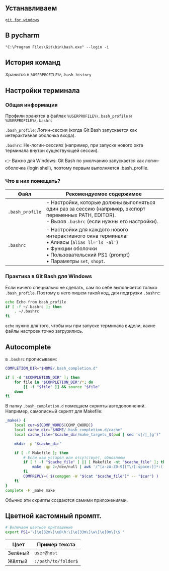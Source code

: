 Устанавливаем
-------------------------

[`git for windows`](https://gitforwindows.org/)

В pycharm
--------------------------

`"C:\Program Files\Git\bin\bash.exe" --login -i`

История команд
-----------------------------

Хранится в `%USERPROFILE%\.bash_history`

Настройки терминала
------------------------------

### Общая информация

Профили хранятся в файлах `%USERPROFILE%\.bash_profile` и `%USERPROFILE%\.bashrc`

`.bash_profile`:	Логин-сессии (когда Git Bash запускается как интерактивная оболочка входа).  

`.bashrc`:	Не-логин-сессиях (например, при запуске нового окта терминала внутри существующей сессии).  

👉 Важно для Windows: Git Bash по умолчанию запускается как логин-оболочка (login shell), поэтому первым выполняется .bash_profile.  

### Что в них помещать?

| Файл           | Рекомендуемое содержимое                                                                 |
|----------------|-----------------------------------------------------------------------------------------|
| `.bash_profile`| - Настройки, которые должны выполняться один раз за сессию (например, экспорт переменных PATH, EDITOR).<br>- Вызов `.bashrc` (если нужны его настройки). |
| `.bashrc`      | - Настройки для каждого нового интерактивного окна терминала:<br>  • Алиасы (`alias ll='ls -al'`)<br>  • Функции оболочки<br>  • Пользовательский PS1 (prompt)<br>  • Параметры `set`, `shopt`. |

### Практика в Git Bash для Windows

Если ничего специально не сделать, сам по себе выполняется только `.bash_profile`. Поэтому в него пишем такой код, для подгрузки `.bashrc`:

```bash
echo Echo from bash_profile
if [ -f ~/.bashrc ]; then
    . ~/.bashrc
fi
```

`echo` нужно для того, чтобы мы при запуске терминала видели, какие файлы настроек точно загрузились.

Autocomplete
----------------------------------

в `.bashrc` прописываем:

```bash
COMPLETION_DIR="$HOME/.bash_completion.d"

if [ -d "$COMPLETION_DIR" ]; then
    for file in "$COMPLETION_DIR"/*; do
        [[ -f "$file" ]] && source "$file"
    done
fi
```

В папку `.bash_completion.d` помещаем скрипты автодополнений. Например, самописный скрипт для Makefile:

```bash
_make() {
    local cur=${COMP_WORDS[COMP_CWORD]}
    local cache_dir="$HOME/.bash_completion.d/cache"
    local cache_file="$cache_dir/make_targets_$(pwd | sed 's|/|_|g')"

    mkdir -p "$cache_dir"

    if [ -f Makefile ]; then
        # Если кэш устарел или отсутствует, обновляем
        if [ ! -f "$cache_file" ] || [ Makefile -nt "$cache_file" ]; then
            make -qp 2>/dev/null | awk '/^[a-zA-Z0-9][^\/[:space:]]*:([^=]|$)/ {split($1,a,":");print a[1]}' > "$cache_file"
        fi
        COMPREPLY=( $(compgen -W "$(cat "$cache_file")" -- "$cur") )
    fi
}
complete -F _make make
```

Обычно эти скрипты создаются самими приложениями. 

Цветной кастомный промпт.
----------------------------------

```bash
# Включаем цветное приглашение
export PS1='\[\e[32m\]\u@\h:\[\e[33m\]\w\[\e[0m\]\$ '
```

| Цвет      | Пример текста       |
|-----------|---------------------|
| Зелёный   | `user@host`         |
| Жёлтый    | `:/path/to/folder$` |
